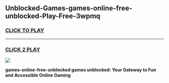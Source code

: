 
## Unblocked-Games-games-online-free-unblocked-Play-Free-3wpmq
<h3>
<a href="https://premium76.site?title=games-online-free-unblocked&ref=10A">CLICK TO PLAY</a></h3>
<hr>

<h3>
<a href="https://premium76.site?title=games-online-free-unblocked&ref=10A">CLICK 2 PLAY</a>
  
</h3>

<a href="https://premium76.site?title=games-online-free-unblocked&ref=10A"><img src="https://clearcache.store/games.png"></a>


**games-online-free-unblocked games unblocked: Your Gateway to Fun and Accessible Online Gaming**
